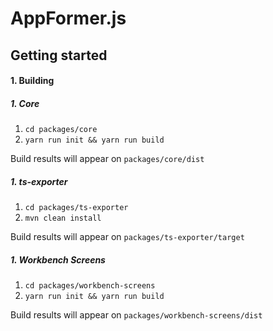 # AppFormer.js


Getting started
--
#### 1. Building

##### 1. Core
1. `cd packages/core`
2. `yarn run init && yarn run build`

Build results will appear on `packages/core/dist`

##### 1. ts-exporter
1. `cd packages/ts-exporter`
2. `mvn clean install`

Build results will appear on `packages/ts-exporter/target`

##### 1. Workbench Screens
1. `cd packages/workbench-screens`
2. `yarn run init && yarn run build`

Build results will appear on `packages/workbench-screens/dist`
